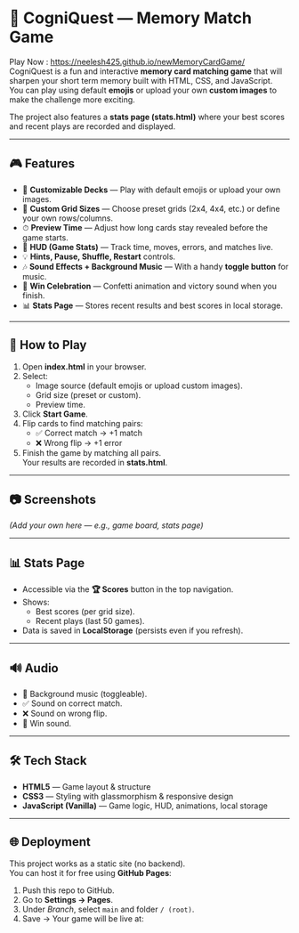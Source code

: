 # 🧠 CogniQuest — Memory Match Game

Play Now : https://neelesh425.github.io/newMemoryCardGame/
CogniQuest is a fun and interactive **memory card matching game**  that will sharpen your short term memory built with HTML, CSS, and JavaScript.  
You can play using default **emojis** or upload your own **custom images** to make the challenge more exciting.  

The project also features a **stats page (stats.html)** where your best scores and recent plays are recorded and displayed.

---

## 🎮 Features
- 🎴 **Customizable Decks** — Play with default emojis or upload your own images.
- 📐 **Custom Grid Sizes** — Choose preset grids (2x4, 4x4, etc.) or define your own rows/columns.
- ⏱ **Preview Time** — Adjust how long cards stay revealed before the game starts.
- 🧩 **HUD (Game Stats)** — Track time, moves, errors, and matches live.
- 💡 **Hints, Pause, Shuffle, Restart** controls.
- 🎶 **Sound Effects + Background Music** — With a handy **toggle button** for music.
- 🎉 **Win Celebration** — Confetti animation and victory sound when you finish.
- 📊 **Stats Page** — Stores recent results and best scores in local storage.

---

## 🚀 How to Play
1. Open **index.html** in your browser.
2. Select:
   - Image source (default emojis or upload custom images).
   - Grid size (preset or custom).
   - Preview time.
3. Click **Start Game**.
4. Flip cards to find matching pairs:
   - ✅ Correct match → +1 match
   - ❌ Wrong flip → +1 error
5. Finish the game by matching all pairs.  
   Your results are recorded in **stats.html**.

---

## 📷 Screenshots
*(Add your own here — e.g., game board, stats page)*

---

## 📊 Stats Page
- Accessible via the **🏆 Scores** button in the top navigation.
- Shows:
  - Best scores (per grid size).
  - Recent plays (last 50 games).
- Data is saved in **LocalStorage** (persists even if you refresh).

---

## 🔊 Audio
- 🎵 Background music (toggleable).
- ✅ Sound on correct match.
- ❌ Sound on wrong flip.
- 🎉 Win sound.

---

## 🛠️ Tech Stack
- **HTML5** — Game layout & structure
- **CSS3** — Styling with glassmorphism & responsive design
- **JavaScript (Vanilla)** — Game logic, HUD, animations, local storage

---

## 🌐 Deployment
This project works as a static site (no backend).  
You can host it for free using **GitHub Pages**:

1. Push this repo to GitHub.
2. Go to **Settings → Pages**.
3. Under *Branch*, select `main` and folder `/ (root)`.
4. Save → Your game will be live at:

